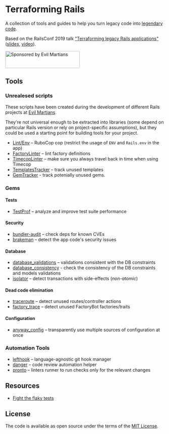 # Terraforming Rails

A collection of tools and guides to help you turn legacy code into [legendary code](https://twitter.com/cackhanded/status/1019216124729352192?s=21).

Based on the RailsConf 2019 talk ["Terraforming legacy Rails applications"](https://railsconf.com/program/sessions#session-832) ([slides](https://speakerdeck.com/palkan/railsconf-2019-terraforming-legacy-rails-applications), [video](https://www.youtube.com/watch?v=-NKpMn6XSjU)).

<a href="https://evilmartians.com/">
<img src="https://evilmartians.com/badges/sponsored-by-evil-martians.svg" alt="Sponsored by Evil Martians" width="236" height="54"></a>

## Tools

### Unrealesed scripts

These scripts have been created during the development of different Rails projects at [Evil Martians](http://evilmartians.com).

They're not universal enough to be extracted into libraries (some depend on particular Rails version or rely on project-specific assumptions), but they could be used a starting point for building tools for your project.

- [Lint/Env](./tools/lint_env) – RuboCop cop (restrict the usage of `ENV` and `Rails.env` in the app)
- [FactoryLinter](./tools/factory_linter) – lint factory definitions
- [TimecopLinter](./tools/timecop_linter) – make sure you always travel back in time when using Timecop
- [TemplatesTracker](./tools/templates_tracker) – track unused templates
- [GemTracker](./tools/gem_tracker) - track potenially unused gems.

### Gems

#### Tests
- [TestProf](http://test-prof.evilmartians.io) – analyze and improve test suite performance

#### Security
- [bundler-audit](https://github.com/rubysec/bundler-audit) – check deps for known CVEs
- [brakeman](https://brakemanscanner.org) – detect the app code's security issues

#### Database
- [database_validations](https://github.com/toptal/database_validations) – validations consistent with the DB constraints
- [database_consistency](https://github.com/djezzzl/database_consistency) - check the consistency of the DB constraints and models validations
- [isolator](https://github.com/palkan/isolator) – detect transactions with side-effects (_non-atomic_)

#### Dead code elimination

- [traceroute](https://github.com/amatsuda/traceroute) – detect unused routes/controller actions
- [factory_trace](https://github.com/djezzzl/factory_trace) – detect unused FactoryBot factories/traits

#### Configuration
- [anyway_config](https://github.com/palkan/anyway_config) – transparently use multiple sources of configuration at once

### Automation Tools

- [lefthook](https://github.com/Arkweid/lefthook) – language-agnostic git hook manager
- [danger](./examples/danger) – code review automation helper
- [pronto](https://github.com/prontolabs/pronto) – linters runner to run checks only for the relevant changes

## Resources

- [Fight the flaky tests](./guides/flaky.md)

## License

The code is available as open source under the terms of the [MIT License](http://opensource.org/licenses/MIT).
